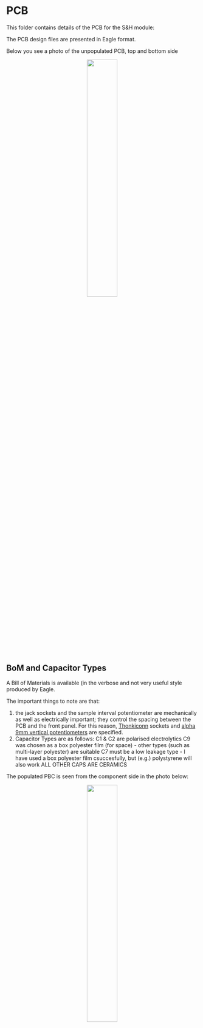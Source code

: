 # PCB

This folder contains details of the PCB for the S&H module:

The PCB design files are presented in Eagle format.

Below you see a photo of the unpopulated PCB, top and bottom side

<p width=100%, align="center">
<img width=40%, src="https://github.com/m0xpd/sample-and-hold/assets/3152962/ed1ce3bc-f91e-45d1-b338-513b30602ff9">
</p>  

## BoM and Capacitor Types

A Bill of Materials is available (in the verbose and not very useful style produced by Eagle.

The important things to note are that:
1) the jack sockets and the sample interval potentiometer are mechanically as well as electrically important; they 
control the spacing between the PCB and the front panel. For this reason, [Thonkiconn](https://www.thonk.co.uk/shop/thonkiconn/) sockets
and [alpha 9mm vertical potentiometers](https://www.thonk.co.uk/shop/alpha-9mm-pots-vertical-t18/) are specified.
2) Capacitor Types are as follows:
   C1 & C2 are polarised electrolytics
   C9 was chosen as a box polyester film (for space) - other types (such as multi-layer polyester) are suitable
   C7 must be a low leakage type - I have used a box polyester film csuccesfully, but (e.g.) polystyrene will also work
   ALL OTHER CAPS ARE CERAMICS

The populated PBC is seen from the component side in the photo below:

<p width=100%, align="center">
<img width=40%, src="https://github.com/m0xpd/sample-and-hold/assets/3152962/8a3a4eac-9338-4db8-95d0-596bd2c8f82b">
</p>  
